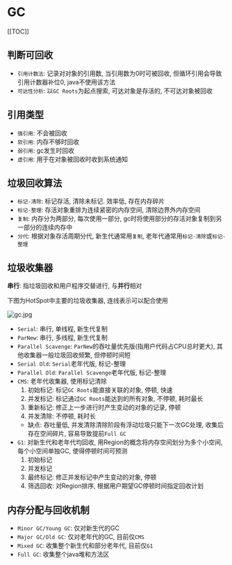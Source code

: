 # GC

[[TOC]]

## 判断可回收

- `引用计数法`: 记录对对象的引用数, 当引用数为0时可被回收, 但循环引用会导致引用计数器补位0, java不使用该方法
- `可达性分析`: 以`GC Roots`为起点搜索, 可达对象是存活的, 不可达对象被回收

## 引用类型

- `强引用`: 不会被回收
- `软引用`: 内存不够时回收
- `弱引用`: gc发生时回收
- `虚引用`: 用于在对象被回收时收到系统通知

## 垃圾回收算法

- `标记-清除`: 标记存活, 清除未标记. 效率低, 存在内存碎片
- `标记-整理`: 存活对象重排为连续紧密的内存空间, 清除边界外内存空间
- `复制`: 内存分为两部分, 每次使用一部分, gc时将使用部分的存活对象复制到另一部分的连续内存中
- `分代`: 根据对象存活周期分代, 新生代通常用`复制`, 老年代通常用`标记-清除`或`标记-整理`

## 垃圾收集器

**串行**: 指垃圾回收和用户程序交替进行, 与**并行**相对

下图为HotSpot中主要的垃圾收集器, 连线表示可以配合使用

![gc.jpg](/java/gc.jpg)

- `Serial`: 串行, 单线程, 新生代复制
- `ParNew`: 串行, 多线程, 新生代复制
- `Parallel Scavenge`: `ParNew`的吞吐量优先版(指用户代码占CPU总时更大), 其他收集器一般垃圾回收频繁, 但停顿时间短
- `Serial Old`: `Serial`老年代版, 标记-整理
- `Parallel Old`: `Parallel Scavenge`老年代版, 标记-整理
- `CMS`: 老年代收集器, 使用标记清除
  1. 初始标记: 标记`GC Roots`能直接关联的对象, 停顿, 快速
  2. 并发标记: 标记通过`GC Roots`能达到的所有对象, 不停顿, 耗时最长
  3. 重新标记: 修正上一步进行时产生变动的对象的记录, 停顿
  4. 并发清除: 不停顿, 耗时长
  - 缺点: 吞吐量低, 并发清除清除阶段有浮动垃圾只能下一次GC处理, 收集后存在空间碎片, 容易导致提前`Full GC`
- `G1`: 对新生代和老年代均回收, 用Region的概念将内存空间划分为多个小空间,每个小空间单独GC, 使得停顿时间可预测
  1. 初始标记
  2. 并发标记
  3. 最终标记: 修正并发标记中产生变动的对象, 停顿
  4. 筛选回收: 对Region排序, 根据用户期望GC停顿时间指定回收计划

## 内存分配与回收机制

- `Minor GC/Young GC`: 仅对新生代的GC
- `Major GC/Old GC`: 仅对老年代的GC, 目前仅`CMS`
- `Mixed GC`: 收集整个新生代和部分老年代, 目前仅`G1`
- `Full GC`: 收集整个java堆和方法区
